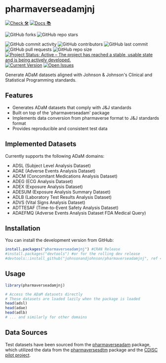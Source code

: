 # pharmaverseadamjnj

<!-- start badges -->
[![Check 🛠](https://github.com/johnsonandjohnson/pharmaverseadamjnj/actions/workflows/check.yaml/badge.svg)](https://github.com/johnsonandjohnson/pharmaverseadamjnj/actions/workflows/check.yaml)
[![Docs 📚](https://github.com/johnsonandjohnson/pharmaverseadamjnj/actions/workflows/pkgdown.yaml/badge.svg)](https://johnsonandjohnson.github.io/pharmaverseadamjnj/)

![GitHub forks](https://img.shields.io/github/forks/johnsonandjohnson/pharmaverseadamjnj?style=social)
![GitHub repo stars](https://img.shields.io/github/stars/johnsonandjohnson/pharmaverseadamjnj?style=social)

![GitHub commit activity](https://img.shields.io/github/commit-activity/m/johnsonandjohnson/pharmaverseadamjnj)
![GitHub contributors](https://img.shields.io/github/contributors/johnsonandjohnson/pharmaverseadamjnj)
![GitHub last commit](https://img.shields.io/github/last-commit/johnsonandjohnson/pharmaverseadamjnj)
![GitHub pull requests](https://img.shields.io/github/issues-pr/johnsonandjohnson/pharmaverseadamjnj)
![GitHub repo size](https://img.shields.io/github/repo-size/johnsonandjohnson/pharmaverseadamjnj)
[![Project Status: Active – The project has reached a stable, usable state and is being actively developed.](https://www.repostatus.org/badges/latest/active.svg)](https://www.repostatus.org/#active)
[![Current Version](https://img.shields.io/github/r-package/v/johnsonandjohnson/pharmaverseadamjnj/main?color=purple&label=package%20version)](https://github.com/johnsonandjohnson/pharmaverseadamjnj/tree/main)
[![Open Issues](https://img.shields.io/github/issues-raw/johnsonandjohnson/pharmaverseadamjnj?color=red&label=open%20issues)](https://github.com/johnsonandjohnson/pharmaverseadamjnj/issues?q=is%3Aissue+is%3Aopen+sort%3Aupdated-desc)
<!-- [![Coverage](https://github.com/johnsonandjohnson/pharmaverseadamjnj/actions/workflows/coverage.yaml/badge.svg)](https://github.com/johnsonandjohnson/pharmaverseadamjnj/actions/workflows/coverage.yaml) -->
<!-- end badges -->

Generate ADaM datasets aligned with Johnson & Johnson's Clinical and Statistical Programming standards.


## Features

- Generates ADaM datasets that comply with J&J standards
- Built on top of the 'pharmaverseadam' package
- Implements data conversion from pharmaverse format to J&J standards format
- Provides reproducible and consistent test data

## Implemented Datasets

Currently supports the following ADaM domains:
- ADSL (Subject Level Analysis Dataset)
- ADAE (Adverse Events Analysis Dataset)
- ADCM (Concomitant Medications Analysis Dataset)
- ADEG (ECG Analysis Dataset)
- ADEX (Exposure Analysis Dataset)
- ADESUM (Exposure Analysis Summary Dataset) 
- ADLB (Laboratory Test Results Analysis Dataset)
- ADVS (Vital Signs Analysis Dataset)
- ADTTESAF (Time-to-Event Safety Analysis Dataset)
- ADAEFMQ (Adverse Events Analysis Dataset FDA Medical Query)

## Installation

You can install the development version from GitHub:

```r
install.packages("pharmaverseadamjnj") #CRAN Release
#install.packages("devtools") #or for the rolling dev release
#devtools::install_github("johnsonandjohnson/pharmaverseadamjnj", ref = "dev")
```

## Usage

```r
library(pharmaverseadamjnj)

# Access the ADaM datasets directly
# These datasets are loaded lazily when the package is loaded
head(adsl)
head(adae)
head(adlb)
# ... and similarly for other domains
```

## Data Sources
Test datasets have been sourced from the [pharmaverseadam](https://github.com/pharmaverse/pharmaverseadam) package, which utilized the data from the [pharmaversesdtm](https://github.com/pharmaverse/pharmaversesdtm) package and the [CDISC pilot project](https://github.com/cdisc-org/sdtm-adam-pilot-project).
